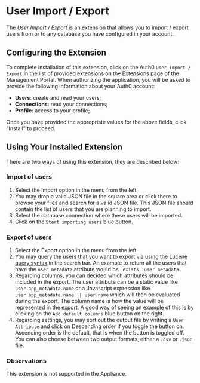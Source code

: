 # User Import / Export 

The _User Import / Export_ is an extension that allows you to import / export users from or to any database you have configured in your account.

## Configuring the Extension

To complete installation of this extension, click on the Auth0 `User Import / Export` in the list of provided extensions on the Extensions page of the Management Portal. When authorizing the application, you will be asked to provide the following information about your Auth0 account:

 - __Users__: create and read your users;
 - __Connections__: read your connections;
 - __Profile__: access to your profile;

Once you have provided the appropriate values for the above fields, click "Install" to proceed.

## Using Your Installed Extension

There are two ways of using this extension, they are described below:

### Import of users

1. Select the Import option in the menu from the left.
2. You may drop a valid JSON file in the square area or click there to browse your files and search for a valid JSON file. This JSON file should contain the list of users that you are planning to import.
3. Select the database connection where these users will be imported.
4. Click on the `Start importing users` blue button.

### Export of users

1. Select the Export option in the menu from the left.
2. You may query the users that you want to export via using the [Lucene query syntax](http://www.lucenetutorial.com/lucene-query-syntax.html) in the search bar. An example to return all the users that have the `user_metadata` attribute would be `_exists_:user_metadata`.
3. Regarding columns, you can decided which attributes should be included in the export. The user attribute can be a static value like `user.app_metadata.name` or a Javascript expression like `user.app_metadata.name || user.name` which will then be evaluated during the export. The column name is how the value will be represented in the export. A good way of seeing an example of this is by clicking on the `Add default columns` blue button on the right.
4. Regarding settings, you may sort out the output file by writing a `User Attribute` and click on Descending order if you toggle the button on. Ascending order is the default, that is when the button is toggled off. You can also choose between two output formats, either a `.csv` or `.json` file.

### Observations

This extension is not supported in the Appliance.
